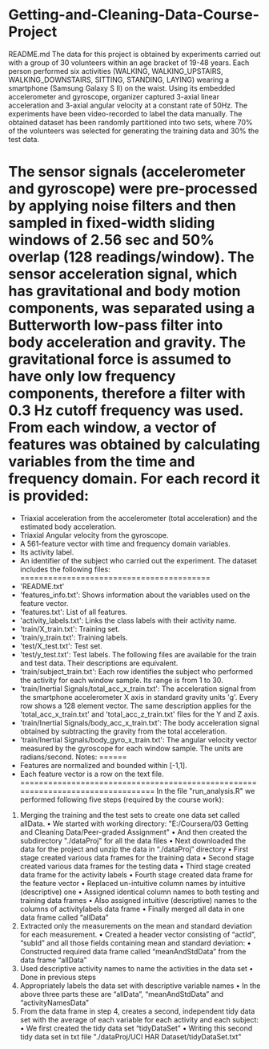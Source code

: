 # Getting-and-Cleaning-Data-Course-Project

README.md
The data for this project is obtained by experiments carried out with a group of 30 volunteers within an age bracket of 19-48 years. 
Each person performed six activities (WALKING, WALKING_UPSTAIRS, WALKING_DOWNSTAIRS, SITTING, STANDING, LAYING) wearing a smartphone
(Samsung Galaxy S II) on the waist. Using its embedded accelerometer and gyroscope, organizer captured 3-axial linear acceleration 
and 3-axial angular velocity at a constant rate of 50Hz. The experiments have been video-recorded to label the data manually. 
The obtained dataset has been randomly partitioned into two sets, where 70% of the volunteers was selected for generating the 
training data and 30% the test data. 

The sensor signals (accelerometer and gyroscope) were pre-processed by applying noise filters and then sampled in fixed-width sliding
windows of 2.56 sec and 50% overlap (128 readings/window). The sensor acceleration signal, which has gravitational and body motion
components, was separated using a Butterworth low-pass filter into body acceleration and gravity. The gravitational force is assumed 
to have only low frequency components, therefore a filter with 0.3 Hz cutoff frequency was used. From each window, a vector of features
was obtained by calculating variables from the time and frequency domain. 
For each record it is provided:
======================================
- Triaxial acceleration from the accelerometer (total acceleration) and the estimated body acceleration.
- Triaxial Angular velocity from the gyroscope. 
- A 561-feature vector with time and frequency domain variables. 
- Its activity label. 
- An identifier of the subject who carried out the experiment.
The dataset includes the following files:
=========================================
- 'README.txt'
- 'features_info.txt': Shows information about the variables used on the feature vector.
- 'features.txt': List of all features.
- 'activity_labels.txt': Links the class labels with their activity name.
- 'train/X_train.txt': Training set.
- 'train/y_train.txt': Training labels.
- 'test/X_test.txt': Test set.
- 'test/y_test.txt': Test labels.
The following files are available for the train and test data. Their descriptions are equivalent. 
- 'train/subject_train.txt': Each row identifies the subject who performed the activity for each window sample. Its range is from 1 
to 30. 
- 'train/Inertial Signals/total_acc_x_train.txt': The acceleration signal from the smartphone accelerometer X axis in standard gravity
units 'g'. Every row shows a 128 element vector. The same description applies for the 'total_acc_x_train.txt' and 
'total_acc_z_train.txt' files for the Y and Z axis. 
- 'train/Inertial Signals/body_acc_x_train.txt': The body acceleration signal obtained by subtracting the gravity from the total 
acceleration. 
- 'train/Inertial Signals/body_gyro_x_train.txt': The angular velocity vector measured by the gyroscope for each window sample. 
The units are radians/second. 
Notes: 
======
- Features are normalized and bounded within [-1,1].
- Each feature vector is a row on the text file.
================================================================================
In the file "run_analysis.R" we performed following five steps (required by the course work):
1. Merging the training and the test sets to create one data set called allData.
•	We started with working directory:
                   "E:/Coursera/03 Getting and Cleaning Data/Peer-graded Assignment"
•	And then created the subdirectory "./dataProj" for all the data files
•	Next downloaded the data for the project and unzip the data in “./dataProj” directory
•	First stage created various data frames for the training data
•	Second stage created various data frames for the testing data
•	Third stage created data frame for the activity labels
•	Fourth stage created data frame for the feature vector
•	Replaced un-intuitive column names by intuitive (descriptive) one
•	Assigned identical column names to both testing and training data frames
•	Also assigned intuitive (descriptive) names to the columns of activitylabels data frame
•	Finally merged all data in one data frame called “allData”
2. Extracted only the measurements on the mean and standard deviation for each measurement.
•	Created a header vector consisting of “actId”, “subId” and all those fields containing mean and standard deviation:
•	Constructed required data frame called “meanAndStdData” from the data frame “allData”
3. Used descriptive activity names to name the activities in the data set
•	Done in previous steps
4. Appropriately labels the data set with descriptive variable names
•	In the above three parts these are “allData”, “meanAndStdData” and “activityNamesData”
5. From the data frame in step 4, creates a second, independent tidy data set with the average of each variable for each activity 
and each subject:
•	We first created the tidy data set “tidyDataSet”
•	Writing this second tidy data set in txt file "./dataProj/UCI HAR Dataset/tidyDataSet.txt"
